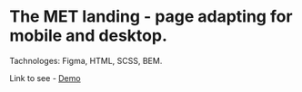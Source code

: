 # The MET landing - page adapting for mobile and desktop.
Tachnologes: Figma, HTML, SCSS, BEM.

Link to see - [Demo](https://andriyshvets.github.io/the_met-landing/)
